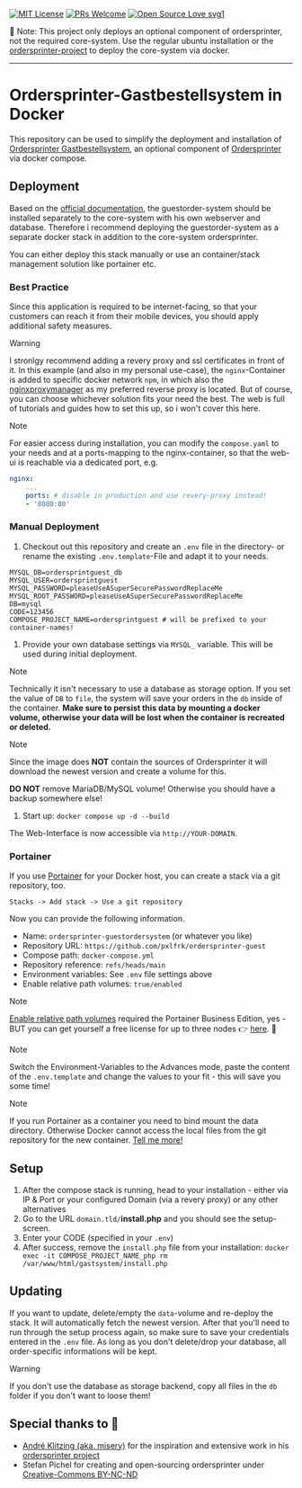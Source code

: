 [![MIT License](https://img.shields.io/badge/license-MIT-blue.svg)](https://github.com/misery/ordersprinter/blob/main/LICENSE)
[![PRs Welcome](https://img.shields.io/badge/PRs-welcome-brightgreen.svg?style=flat-square)](http://makeapullrequest.com)
[![Open Source Love svg1](https://badges.frapsoft.com/os/v1/open-source.svg?v=103)](https://github.com/ellerbrock/open-source-badges/)

📢 Note: This project only deploys an optional component of ordersprinter, not the required core-system. Use the regular ubuntu installation or the [ordersprinter-project](https://github.com/misery/ordersprinter) to deploy the core-system via docker.

---

# Ordersprinter-Gastbestellsystem in Docker

This repository can be used to simplify the deployment and installation of [Ordersprinter Gastbestellsystem](https://www.ordersprinter.de/gastbestellung.php), an optional component of [Ordersprinter ](https://www.ordersprinter.de) via docker compose.

## Deployment

Based on the [official documentation](https://www.ordersprinter.de/gastbestellung.php), the guestorder-system should be installed separately to the core-system with his own webserver and database. Therefore i recommend deploying the guestorder-system as a separate docker stack in addition to the core-system ordersprinter.

You can either deploy this stack manually or use an container/stack management solution like portainer etc.

### Best Practice

Since this application is required to be internet-facing, so that your customers can reach it from their mobile devices, you should apply additional safety measures.

> [!WARNING]  
> I stronlgy recommend adding a revery proxy and ssl certificates in front of it. In this example (and also in my personal use-case), the `nginx`-Container is added to specific docker network `npm`, in which also the [nginxproxymanager](https://nginxproxymanager.com/) as my preferred reverse proxy is located. But of course, you can choose whichever solution fits your need the best. The web is full of tutorials and guides how to set this up, so i won't cover this here.

> [!NOTE]  
> For easier access during installation, you can modify the `compose.yaml` to your needs and at a ports-mapping to the nginx-container, so that the web-ui is reachable via a dedicated port, e.g.

``` yaml
nginx:
    ...
    ports: # disable in production and use revery-proxy instead!
    - '8080:80'
`````

### Manual Deployment

1. Checkout out this repository and create an `.env` file in the directory- or rename the existing `.env.template`-File and adapt it to your needs.

``` env
MYSQL_DB=ordersprintguest_db
MYSQL_USER=ordersprintguest
MYSQL_PASSWORD=pleaseUseASuperSecurePasswordReplaceMe
MYSQL_ROOT_PASSWORD=pleaseUseASuperSecurePasswordReplaceMe
DB=mysql
CODE=123456
COMPOSE_PROJECT_NAME=ordersprintguest # will be prefixed to your container-names!
```

1. Provide your own database settings via ``MYSQL_`` variable. This will be used during initial deployment.

> [!NOTE]  
> Technically it isn't necessary to use a database as storage option. If you set the value of `DB` to `file`, the system will save your orders in the `db` inside of the container. **Make sure to persist this data by mounting a docker volume, otherwise your data will be lost when the container is recreated or deleted.**

> [!NOTE]  
> Since the image does **NOT** contain the sources of Ordersprinter it will download the newest version and create a volume for this.

**DO NOT** remove MariaDB/MySQL volume! Otherwise you should have a backup somewhere else!

1. Start up: `docker compose up -d --build`

The Web-Interface is now accessible via `http://YOUR-DOMAIN`.

### Portainer

If you use [Portainer](https://github.com/portainer/portainer) for your Docker host, you can create a stack via a git repository, too.

`Stacks -> Add stack -> Use a git repository`

Now you can provide the following information.

- Name: `ordersprinter-guestordersystem` (or whatever you like)
- Repository URL: `https://github.com/pxlfrk/ordersprinter-guest`
- Compose path: `docker-compose.yml`
- Repository reference: `refs/heads/main`
- Environment variables: See ``.env`` file settings above
- Enable relative path volumes: `true/enabled`

> [!NOTE]  
> [Enable relative path volumes](https://docs.portainer.io/user/docker/stacks/add#relative-path-volumes) required the Portainer Business Edition, yes - BUT you can get yourself a free license for up to three nodes 👉 [here](https://www.portainer.io/take-3). 🎉

> [!NOTE]  
> Switch the Environment-Variables to the Advances mode, paste the content of the `.env.template` and change the values to your fit - this will save you some time!

> [!NOTE]  
> If you run Portainer as a container you need to bind mount the data directory.
> Otherwise Docker cannot access the local files from the git repository for the new container.
> [Tell me more!](https://github.com/misery/ordersprinter#portainer-as-container)

## Setup

1. After the compose stack is running, head to your installation - either via IP & Port or your configured Domain (via a revery proxy) or any other alternatives
1. Go to the URL `domain.tld/`**install.php** and you should see the setup-screen.
1. Enter your CODE (specified in your `.env`)
1. After success, remove the `install.php` file from your installation: `docker exec -it COMPOSE_PROJECT_NAME_php rm /var/www/html/gastsystem/install.php`

## Updating

If you want to update, delete/empty the `data`-volume and re-deploy the stack. It will automatically
fetch the newest version. After that you'll need to run through the setup process again, so make sure to save your credentials entered in the `.env` file.
As long as you don't delete/drop your database, all order-specific informations will be kept.

> [!WARNING]  
> If you don't use the database as storage backend, copy all files in the `db` folder if you don't want to loose them!

## Special thanks to 🎉

- [André Klitzing (aka. misery)](https://github.com/misery/) for the inspiration and extensive work in his [ordersprinter project](https://github.com/misery/ordersprinter)
- Stefan Pichel for creating and open-sourcing ordersprinter under [Creative-Commons BY-NC-ND](https://www.ordersprinter.de/lizenz_en.php)
